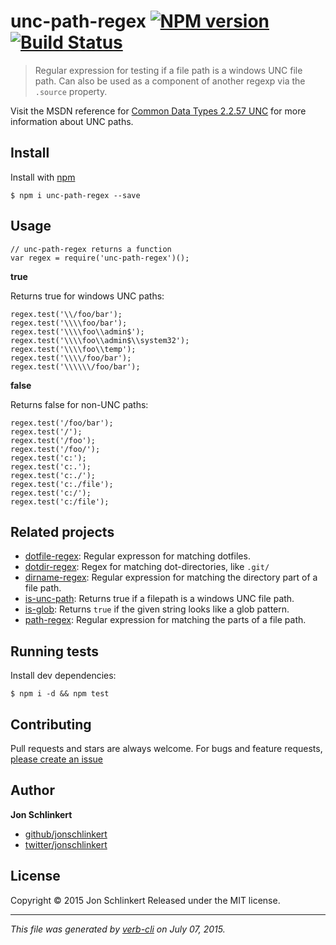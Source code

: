 unc-path-regex [![NPM version](https://badge.fury.io/js/unc-path-regex.svg)](http://badge.fury.io/js/unc-path-regex) [![Build Status](https://travis-ci.org/jonschlinkert/unc-path-regex.svg)](https://travis-ci.org/jonschlinkert/unc-path-regex)
==================================================================================================================================================================================================================================================

> Regular expression for testing if a file path is a windows UNC file path. Can also be used as a component of another regexp via the `.source` property.

Visit the MSDN reference for [Common Data Types 2.2.57 UNC](https://msdn.microsoft.com/en-us/library/gg465305.aspx) for more information about UNC paths.

Install
-------

Install with [npm](https://www.npmjs.com/)

    $ npm i unc-path-regex --save

Usage
-----

    // unc-path-regex returns a function
    var regex = require('unc-path-regex')();

**true**

Returns true for windows UNC paths:

    regex.test('\\/foo/bar');
    regex.test('\\\\foo/bar');
    regex.test('\\\\foo\\admin$');
    regex.test('\\\\foo\\admin$\\system32');
    regex.test('\\\\foo\\temp');
    regex.test('\\\\/foo/bar');
    regex.test('\\\\\\/foo/bar');

**false**

Returns false for non-UNC paths:

    regex.test('/foo/bar');
    regex.test('/');
    regex.test('/foo');
    regex.test('/foo/');
    regex.test('c:');
    regex.test('c:.');
    regex.test('c:./');
    regex.test('c:./file');
    regex.test('c:/');
    regex.test('c:/file');

Related projects
----------------

-   [dotfile-regex](https://github.com/regexps/dotfile-regex): Regular expresson for matching dotfiles.
-   [dotdir-regex](https://github.com/regexps/dotdir-regex): Regex for matching dot-directories, like `.git/`
-   [dirname-regex](https://github.com/regexps/dirname-regex): Regular expression for matching the directory part of a file path.
-   [is-unc-path](https://github.com/jonschlinkert/is-unc-path): Returns true if a filepath is a windows UNC file path.
-   [is-glob](https://github.com/jonschlinkert/is-glob): Returns `true` if the given string looks like a glob pattern.
-   [path-regex](https://github.com/regexps/path-regex): Regular expression for matching the parts of a file path.

Running tests
-------------

Install dev dependencies:

    $ npm i -d && npm test

Contributing
------------

Pull requests and stars are always welcome. For bugs and feature requests, [please create an issue](https://github.com/jonschlinkert/unc-path-regex/issues/new)

Author
------

**Jon Schlinkert**

-   [github/jonschlinkert](https://github.com/jonschlinkert)
-   [twitter/jonschlinkert](http://twitter.com/jonschlinkert)

License
-------

Copyright © 2015 Jon Schlinkert Released under the MIT license.

------------------------------------------------------------------------

*This file was generated by [verb-cli](https://github.com/assemble/verb-cli) on July 07, 2015.*
